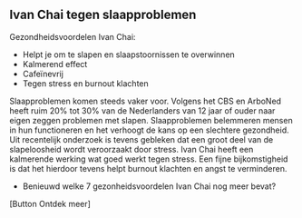 ## Ivan Chai tegen slaapproblemen 

Gezondheidsvoordelen Ivan Chai: 
* Helpt je om te slapen en slaapstoornissen te overwinnen
* Kalmerend effect
* Cafeïnevrij
* Tegen stress en burnout klachten

Slaapproblemen komen steeds vaker voor. Volgens het CBS en ArboNed heeft ruim 20% tot 30% van de Nederlanders van 12 jaar of ouder naar eigen zeggen problemen met slapen. Slaapproblemen belemmeren mensen in hun functioneren en het verhoogt de kans op een slechtere gezondheid. Uit recentelijk onderzoek is tevens gebleken dat een groot deel van de slapeloosheid wordt veroorzaakt door stress. Ivan Chai heeft een kalmerende werking wat goed werkt tegen stress. Een fijne bijkomstigheid is dat het hierdoor tevens helpt burnout klachten en angst te verminderen.

* Benieuwd welke 7 gezonheidsvoordelen Ivan Chai nog meer bevat?

[Button Ontdek meer] 
